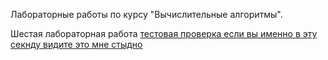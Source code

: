 Лабораторные работы по курсу "Вычислительные алгоритмы".

Шестая лабораторная работа 
[тестовая проверка если вы именно в эту секнду видите это мне стыдно](https://github.com/chrislvt/Computational-Algorithms.wiki.git)
